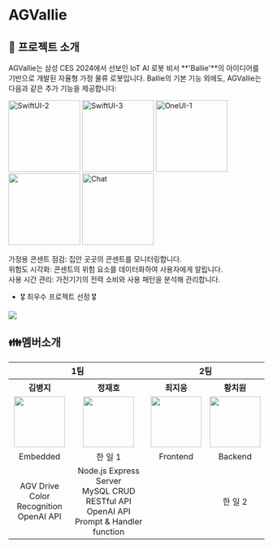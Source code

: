 # AGVallie
## 📌 프로젝트 소개
AGVallie는 삼성 CES 2024에서 선보인 IoT AI 로봇 비서 **'Ballie'**의 아이디어를 기반으로 개발된 자율형 가정 물류 로봇입니다.
Ballie의 기본 기능 외에도, AGVallie는 다음과 같은 추가 기능을 제공합니다:


<img width="141" alt="SwiftUI-2" src="https://github.com/user-attachments/assets/7b09740e-18bd-42c8-8c41-802108e91857">
<img width="141" alt="SwiftUI-3" src="https://github.com/user-attachments/assets/e5028f52-a4be-410c-b602-c7e71680b926">
<img width="141" alt="OneUI-1" src="https://github.com/user-attachments/assets/c069a5a4-40e3-40ea-9dac-85504879dc76">
<img width="141" alt="" src="https://github.com/user-attachments/assets/361d8576-3db9-400a-a16b-e32294a2c63a">
<img width="141" alt="Chat" src="https://github.com/user-attachments/assets/69be8ac1-9fbc-4ccf-acc6-5b1d80eb91ca">




가정용 콘센트 점검: 집안 곳곳의 콘센트를 모니터링합니다.<br>
위험도 시각화: 콘센트의 위험 요소를 데이터화하여 사용자에게 알립니다.<br>
사용 시간 관리: 가전기기의 전력 소비와 사용 패턴을 분석해 관리합니다.<br>

- 🎖️ 최우수 프로젝트 선정 🎖️
<img witdh="200" src="https://github.com/user-attachments/assets/dbf52bd8-15a1-4b9f-9094-7b5092148f6b">

## 👪멤버소개
<table>
<tr align="center">
   <th colspan="2">1팀</th>
   <th colspan="2">2팀</th>
</tr>
<tr align="center">
   <th>김병지</th>
   <th>정재호</th>
   <th>최지웅</th>
   <th>황치원</th>
</tr>
<tr align ="center">  
   <td><a href="https://github.com/byungjikim"><img src="https://avatars.githubusercontent.com/u/107911398?v=4" width="100"></a></td>
   <td><a href="https://github.com/kaybb12"><img src="https://avatars.githubusercontent.com/u/117065754?v=4" width="100"></a></td>
   <td><a href="https://github.com/wldnd9904"><img src="https://avatars.githubusercontent.com/u/74809873?v=4" width="100"></a></td>  
   <td><a href="https://github.com/mellon1999"><img src="https://avatars.githubusercontent.com/u/110246155?v=4" width="100"></a></td>
</tr>
<tr align ="center">
    <td>Embedded</td>
    <td>한 일 1</td>
    <td>Frontend</td>
    <td>Backend</td>
</tr>
  <tr align ="center">
    <td>AGV Drive<br>
       Color Recognition<br>
       OpenAI API<br></td>
    <td>Node.js Express Server<br>
       MySQL CRUD RESTful API<br>
       OpenAI API Prompt & Handler function<br></td>
    <td></td>
    <td>한 일 2</td>
</tr>
</table>
</p>

